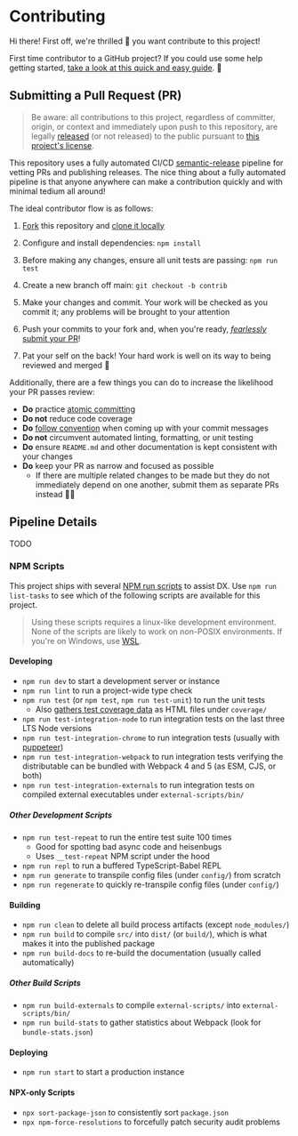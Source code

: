 # Contributing

Hi there! First off, we're thrilled 🤩 you want contribute to this project!

First time contributor to a GitHub project? If you could use some help getting
started, [take a look at this quick and easy
guide](https://www.dataschool.io/how-to-contribute-on-github). 💜

## Submitting a Pull Request (PR)

> Be aware: all contributions to this project, regardless of committer, origin,
or context and immediately upon push to this repository, are legally
[released](https://help.github.com/articles/github-terms-of-service/#6-contributions-under-repository-license)
(or not released) to the public pursuant to [this project's license](LICENSE).

This repository uses a fully automated CI/CD
[semantic-release](https://github.com/semantic-release/semantic-release#readme)
pipeline for vetting PRs and publishing releases. The nice thing about a fully
automated pipeline is that anyone anywhere can make a contribution quickly and
with minimal tedium all around!

The ideal contributor flow is as follows:

1. [Fork](https://github.com/Xunnamius/workflow-playground/fork) this repository
   and [clone it
   locally](https://docs.github.com/en/free-pro-team@latest/github/creating-cloning-and-archiving-repositories/cloning-a-repository)

2. Configure and install dependencies: `npm install`

3. Before making any changes, ensure all unit tests are passing: `npm run test`

4. Create a new branch off main: `git checkout -b contrib`

5. Make your changes and commit. Your work will be checked as you commit it; any
   problems will be brought to your attention

6. Push your commits to your fork and, when you're ready, [*fearlessly* submit
   your PR](https://github.com/Xunnamius/workflow-playground/compare)!

7. Pat your self on the back! Your hard work is well on its way to being
   reviewed and merged 🚀

Additionally, there are a few things you can do to increase the likelihood your
PR passes review:

- **Do** practice [atomic
  committing](https://www.codewithjason.com/atomic-commits-testing/)
- **Do not** reduce code coverage
- **Do** [follow
  convention](https://www.conventionalcommits.org/en/v1.0.0/#summary) when
  coming up with your commit messages
- **Do not** circumvent automated linting, formatting, or unit testing
- **Do** ensure `README.md` and other documentation is kept consistent with your
  changes
- **Do** keep your PR as narrow and focused as possible
    - If there are multiple related changes to be made but they do not
      immediately depend on one another, submit them as separate PRs instead
      👍🏿

## Pipeline Details

TODO

### NPM Scripts

This project ships with several [NPM run
scripts](https://docs.npmjs.com/cli/v6/commands/npm-run-script) to assist DX.
Use `npm run list-tasks` to see which of the following scripts are available for
this project.

> Using these scripts requires a linux-like development environment. None of the
> scripts are likely to work on non-POSIX environments. If you're on Windows,
> use [WSL](https://docs.microsoft.com/en-us/windows/wsl/install-win10).

#### Developing

- `npm run dev` to start a development server or instance
- `npm run lint` to run a project-wide type check
- `npm run test` (or `npm test`, `npm run test-unit`) to run the unit tests
    - Also [gathers test coverage
      data](https://jestjs.io/docs/en/cli.html#--coverageboolean) as HTML files
      under `coverage/`
- `npm run test-integration-node` to run integration tests on the last three LTS
  Node versions
- `npm run test-integration-chrome` to run integration tests (usually with
  [puppeteer](https://github.com/puppeteer/puppeteer))
- `npm run test-integration-webpack` to run integration tests verifying the
  distributable can be bundled with Webpack 4 and 5 (as ESM, CJS, or both)
- `npm run test-integration-externals` to run integration tests on compiled
  external executables under `external-scripts/bin/`

##### Other Development Scripts
- `npm run test-repeat` to run the entire test suite 100 times
    - Good for spotting bad async code and heisenbugs
    - Uses `__test-repeat` NPM script under the hood
- `npm run repl` to run a buffered TypeScript-Babel REPL
- `npm run generate` to transpile config files (under `config/`) from scratch
- `npm run regenerate` to quickly re-transpile config files (under `config/`)

#### Building

- `npm run clean` to delete all build process artifacts (except `node_modules/`)
- `npm run build` to compile `src/` into `dist/` (or `build/`), which is what
  makes it into the published package
- `npm run build-docs` to re-build the documentation (usually called
  automatically)

##### Other Build Scripts
- `npm run build-externals` to compile `external-scripts/` into
  `external-scripts/bin/`
- `npm run build-stats` to gather statistics about Webpack (look for
  `bundle-stats.json`)

#### Deploying

- `npm run start` to start a production instance

#### NPX-only Scripts

- `npx sort-package-json` to consistently sort `package.json`
- `npx npm-force-resolutions` to forcefully patch security audit problems
